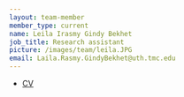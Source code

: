 ```yaml
---
layout: team-member
member_type: current
name: Leila Irasmy Gindy Bekhet
job_title: Research assistant
picture: /images/team/leila.JPG
email: Laila.Rasmy.GindyBekhet@uth.tmc.edu
---
```



- [CV](https://www.dropbox.com/s/wiy72fimn9yjvkt/LRASMY%20Resume%20and%20Projects%20Profile.pdf?dl=0)
